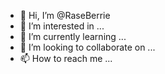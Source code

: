 - 👋 Hi, I’m @RaseBerrie
- 👀 I’m interested in ...
- 🌱 I’m currently learning ...
- 💞️ I’m looking to collaborate on ...
- 📫 How to reach me ...

<!---
RaseBerrie/RaseBerrie is a ✨ special ✨ repository because its `README.md` (this file) appears on your GitHub profile.
You can click the Preview link to take a look at your changes.
--->
